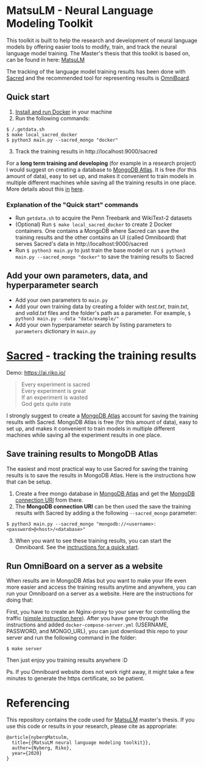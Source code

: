 # MatsuLM - Neural Language Modeling Toolkit 
This toolkit is built to help the research and development of neural language models by offering easier tools to modify, train, and track the neural language model training. The Master's thesis that this toolkit is based on, can be found in here: [MatsuLM](https://riko.io/matsulm)

The tracking of the language model training results has been done with [Sacred](https://github.com/IDSIA/sacred) and the recommended tool for representing results is [OmniBoard](https://github.com/vivekratnavel/omniboard).

## Quick start
1. [Install and run Docker](https://www.docker.com/get-started) in your machine
2. Run the following commands:
```
$ /.getdata.sh
$ make local_sacred_docker
$ python3 main.py --sacred_mongo "docker"
```
3. Track the training results in http://localhost:9000/sacred

For a **long term training and developing** (for example in a research project) I would suggest on creating a database to [MongoDB Atlas](https://www.mongodb.com/cloud/atlas). It is free (for this amount of data), easy to set up, and makes it convenient to train models in multiple different machines while saving all the training results in one place. More details about this [in](#save_training_results_to_mongodb_atlas) [here](#Save_training_results_to_MongoDB_Atlas).

### Explanation of the "Quick start" commands
+ Run `getdata.sh` to acquire the Penn Treebank and WikiText-2 datasets
+ (Optional) Run `$ make local_sacred_docker` to create 2 Docker containers. One contains a MongoDB where Sacred can save the training results and the other contains an UI (called Omniboard) that serves Sacred's data in http://localhost:9000/sacred
+ Run `$ python3 main.py` to just train the base model or run `$ python3 main.py --sacred_mongo "docker"` to save the training results to Sacred

## Add your own parameters, data, and hyperparameter search
+ Add your own parameters to `main.py`
+ Add your own training data by creating a folder with _test.txt_, _train.txt_, and _valid.txt_ files and the folder's path as a parameter. For example, `$ python3 main.py --data "data/example/"`
+ Add your own hyperparameter search by listing parameters to `parameters` dictionary in `main.py`




# [Sacred](https://github.com/IDSIA/sacred) - tracking the training results
Demo: https://ai.riko.io/
> Every experiment is sacred  
> Every experiment is great  
> If an experiment is wasted  
> God gets quite irate  

I strongly suggest to create a [MongoDB Atlas](https://www.mongodb.com/cloud/atlas) account for saving the training results with Sacred. MongoDB Atlas is free (for this amount of data), easy to set up, and makes it convenient to train models in multiple different machines while saving all the experiment results in one place.


## Save training results to MongoDB Atlas
The easiest and most practical way to use Sacred for saving the training results is to save the results in MongoDB Atlas. Here is the instructions how that can be setup.

1. Create a free mongo database in [MongoDB Atlas](https://www.mongodb.com/) and get the [MongoDB connection URI](https://docs.mongodb.com/manual/reference/connection-string/) from there.
2. The **MongoDB connection URI** can be then used the save the training results with Sacred by adding a the following `--sacred_mongo` parameter:
```
$ python3 main.py --sacred_mongo "mongodb://<username>:<password>@<host>/<database>"
```
3. When you want to see these training results, you can start the Omniboard. See the [inctructions for a quick start](https://vivekratnavel.github.io/omniboard/#/quick-start).


## Run OmniBoard on a server as a website
When results are in MongoDB Atlas but you want to make your life even more easier and access the training results anytime and anywhere, you can run your Omniboard on a server as a website. Here are the instructions for doing that:

First, you have to create an Nginx-proxy to your server for controlling the traffic ([simple instruction here](https://medium.com/@francoisromain/host-multiple-websites-with-https-inside-docker-containers-on-a-single-server-18467484ab95)). After you have gone through the instructions and added `docker-compose-server.yml` (USERNAME, PASSWORD, and MONGO_URL), you can just download this repo to your server and run the following command in the folder:
```
$ make server
```

Then just enjoy you training results anywhere :D

Ps. If you Omniboard website does not work right away, it might take a few minutes to generate the https certificate, so be patient.



# Referencing

This repository contains the code used for [MatsuLM](https://riko.io/matsulm) master's thesis. If you use this code or results in your research, please cite as appropriate:
```
@article{nybergMatsulm,
  title={{MatsuLM neural language modeling toolkit}},
  author={Nyberg, Riko},
  year={2020}
}
```